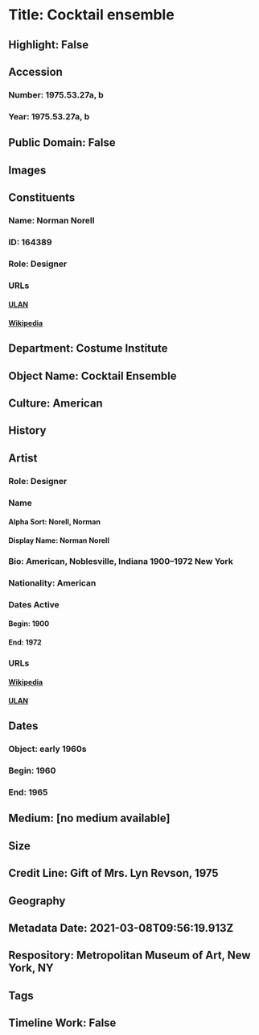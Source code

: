 # Title: Cocktail ensemble
## Highlight: False
## Accession
### Number: 1975.53.27a, b
### Year: 1975.53.27a, b
## Public Domain: False
## Images
## Constituents
### Name: Norman Norell
### ID: 164389
### Role: Designer
### URLs
#### [ULAN](http://vocab.getty.edu/page/ulan/500100615)
#### [Wikipedia](https://www.wikidata.org/wiki/Q1999630)
## Department: Costume Institute
## Object Name: Cocktail Ensemble
## Culture: American
## History
## Artist
### Role: Designer
### Name
#### Alpha Sort: Norell, Norman
#### Display Name: Norman Norell
### Bio: American, Noblesville, Indiana 1900–1972 New York
### Nationality: American
### Dates Active
#### Begin: 1900
#### End: 1972
### URLs
#### [Wikipedia](https://www.wikidata.org/wiki/Q1999630)
#### [ULAN](http://vocab.getty.edu/page/ulan/500100615)
## Dates
### Object: early 1960s
### Begin: 1960
### End: 1965
## Medium: [no medium available]
## Size
## Credit Line: Gift of Mrs. Lyn Revson, 1975
## Geography
## Metadata Date: 2021-03-08T09:56:19.913Z
## Respository: Metropolitan Museum of Art, New York, NY
## Tags
## Timeline Work: False